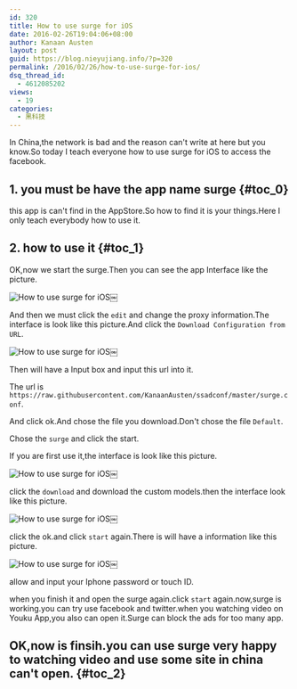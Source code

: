 ```yaml
---
id: 320
title: How to use surge for iOS
date: 2016-02-26T19:04:06+08:00
author: Kanaan Austen
layout: post
guid: https://blog.nieyujiang.info/?p=320
permalink: /2016/02/26/how-to-use-surge-for-ios/
dsq_thread_id:
  - 4612085202
views:
  - 19
categories:
  - 黑科技
---
```

In China,the network is bad and the reason can't write at here but you know.So today I teach everyone how to use surge for iOS to access the facebook.

## 1. you must be have the app name surge {#toc_0}

this app is can't find in the AppStore.So how to find it is your things.Here I only teach everybody how to use it.

## 2. how to use it {#toc_1}

OK,now we start the surge.Then you can see the app Interface like the picture.
  
![](https://blog.nieyujiang.info/wp-content/uploads/2016/02/14564562399787.jpg "How to use surge for iOS")￼

And then we must click the `edit` and change the proxy information.The interface is look like this picture.And click the `Download Configuration from URL`.
  
![](https://blog.nieyujiang.info/wp-content/uploads/2016/02/14564563822234.jpg "How to use surge for iOS")￼

Then will have a Input box and input this url into it.
  
The url is `https://raw.githubusercontent.com/KanaanAusten/ssadconf/master/surge.conf`.
  
And click ok.And chose the file you download.Don't chose the file `Default`.
  
Chose the `surge` and click the start.
  
If you are first use it,the interface is look like this picture.
  
![](https://blog.nieyujiang.info/wp-content/uploads/2016/02/14564577395238.jpg "How to use surge for iOS")￼

click the `download` and download the custom models.then the interface look like this picture.
  
![](https://blog.nieyujiang.info/wp-content/uploads/2016/02/14564578287168.jpg "How to use surge for iOS")￼

click the ok.and click `start` again.There is will have a information like this picture.
  
![](https://blog.nieyujiang.info/wp-content/uploads/2016/02/14564578887764.jpg "How to use surge for iOS")￼

allow and input your Iphone password or touch ID.
  
when you finish it and open the surge again.click `start` again.now,surge is working.you can try use facebook and twitter.when you watching video on Youku App,you also can open it.Surge can block the ads for too many app.

## OK,now is finsih.you can use surge very happy to watching video and use some site in china can't open. {#toc_2}